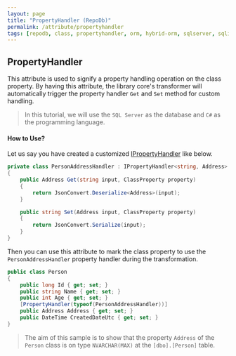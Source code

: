 ```yaml
---
layout: page
title: "PropertyHandler (RepoDb)"
permalink: /attribute/propertyhandler
tags: [repodb, class, propertyhandler, orm, hybrid-orm, sqlserver, sqlite, mysql, postgresql]
---
```


## PropertyHandler

This attribute is used to signify a property handling operation on the class property. By having this attribute, the library core's transformer will automatically trigger the property handler `Get` and `Set` method for custom handling.

> In this tutorial, we will use the `SQL Server` as the database and `C#` as the programming language.

#### How to Use?

Let us say you have created a customized [IPropertyHandler](/interface/ipropertyhandler) like below.

```csharp
private class PersonAddressHandler : IPropertyHandler<string, Address>
{
	public Address Get(string input, ClassProperty property)
	{
		return JsonConvert.Deserialize<Address>(input);
	}

	public string Set(Address input, ClassProperty property)
	{
		return JsonConvert.Serialize(input);
	}
}
```

Then you can use this attribute to mark the class property to use the `PersonAddressHandler` property handler during the transformation.

```csharp
public class Person
{
	public long Id { get; set; }
	public string Name { get; set; }
	public int Age { get; set; }
	[PropertyHandler(typeof(PersonAddressHandler))]
	public Address Address { get; set; }
	public DateTime CreatedDateUtc { get; set; }
}
```

> The aim of this sample is to show that the property `Address` of the `Person` class is on type `NVARCHAR(MAX)` at the `[dbo].[Person]` table.